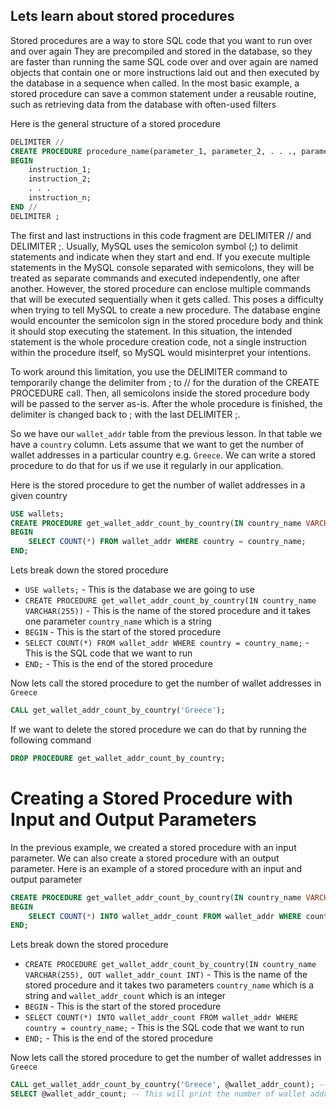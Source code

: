## Lets learn about stored procedures

Stored procedures are a way to store SQL code that you want to run over and over again
They are precompiled and stored in the database, so they are faster than running the same SQL code over and over again
are named objects that contain one or more instructions laid out and then executed by the database in a sequence when called. 
In the most basic example, a stored procedure can save a common statement under a reusable routine, such as retrieving data 
from the database with often-used filters

Here is the general structure of a stored procedure
```sql
DELIMITER //
CREATE PROCEDURE procedure_name(parameter_1, parameter_2, . . ., parameter_n)
BEGIN
    instruction_1;
    instruction_2;
    . . .
    instruction_n;
END //
DELIMITER ;
```
The first and last instructions in this code fragment are DELIMITER // and DELIMITER ;. 
Usually, MySQL uses the semicolon symbol (;) to delimit statements and indicate when they start and end. 
If you execute multiple statements in the MySQL console separated with semicolons, 
they will be treated as separate commands and executed independently, one after another. 
However, the stored procedure can enclose multiple commands that will be executed sequentially when it gets called. 
This poses a difficulty when trying to tell MySQL to create a new procedure. 
The database engine would encounter the semicolon sign in the stored procedure body and think it should stop executing the statement. 
In this situation, the intended statement is the whole procedure creation code, not a single instruction within the procedure itself,
so MySQL would misinterpret your intentions.

To work around this limitation, you use the DELIMITER command to temporarily change the delimiter from ; to // for 
the duration of the CREATE PROCEDURE call. 
Then, all semicolons inside the stored procedure body will be passed to the server as-is.
After the whole procedure is finished, the delimiter is changed back to ; with the last DELIMITER ;.

So we have our `wallet_addr` table from the previous lesson. In that table we have a `country` column.
Lets assume that we want to get the number of wallet addresses in a particular country e.g. `Greece`.
We can write a stored procedure to do that for us if we use it regularly in our application.

Here is the stored procedure to get the number of wallet addresses in a given country
```sql
USE wallets;
CREATE PROCEDURE get_wallet_addr_count_by_country(IN country_name VARCHAR(255))
BEGIN
    SELECT COUNT(*) FROM wallet_addr WHERE country = country_name;
END;
```
Lets break down the stored procedure
- `USE wallets;` - This is the database we are going to use
- `CREATE PROCEDURE get_wallet_addr_count_by_country(IN country_name VARCHAR(255))` - This is the name of the stored procedure and it takes one parameter `country_name` which is a string
- `BEGIN` - This is the start of the stored procedure
- `SELECT COUNT(*) FROM wallet_addr WHERE country = country_name;` - This is the SQL code that we want to run
- `END;` - This is the end of the stored procedure

Now lets call the stored procedure to get the number of wallet addresses in `Greece`
```sql
CALL get_wallet_addr_count_by_country('Greece');
```
If we want to delete the stored procedure we can do that by running the following command
```sql
DROP PROCEDURE get_wallet_addr_count_by_country;
```
# Creating a Stored Procedure with Input and Output Parameters
In the previous example, we created a stored procedure with an input parameter.
We can also create a stored procedure with an output parameter.
Here is an example of a stored procedure with an input and output parameter
```sql
CREATE PROCEDURE get_wallet_addr_count_by_country(IN country_name VARCHAR(255), OUT wallet_addr_count INT)
BEGIN
    SELECT COUNT(*) INTO wallet_addr_count FROM wallet_addr WHERE country = country_name;
END;
```
Lets break down the stored procedure
- `CREATE PROCEDURE get_wallet_addr_count_by_country(IN country_name VARCHAR(255), OUT wallet_addr_count INT)` - This is the name of the stored procedure and it takes two parameters `country_name` which is a string and `wallet_addr_count` which is an integer
- `BEGIN` - This is the start of the stored procedure
- `SELECT COUNT(*) INTO wallet_addr_count FROM wallet_addr WHERE country = country_name;` - This is the SQL code that we want to run
- `END;` - This is the end of the stored procedure

Now lets call the stored procedure to get the number of wallet addresses in `Greece`
```sql
CALL get_wallet_addr_count_by_country('Greece', @wallet_addr_count); -- This will store the number of wallet addresses in Greece in the variable @wallet_addr_count
SELECT @wallet_addr_count; -- This will print the number of wallet addresses in Greece
```